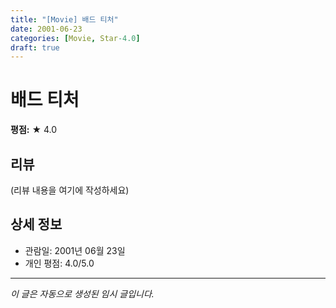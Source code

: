 ```yaml
---
title: "[Movie] 배드 티처"
date: 2001-06-23
categories: [Movie, Star-4.0]
draft: true
---
```


# 배드 티처

**평점:** ★ 4.0

## 리뷰

(리뷰 내용을 여기에 작성하세요)

## 상세 정보

- 관람일: 2001년 06월 23일
- 개인 평점: 4.0/5.0

---

*이 글은 자동으로 생성된 임시 글입니다.*
